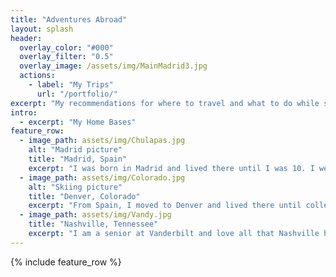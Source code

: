 ```yaml
---
title: "Adventures Abroad"
layout: splash
header:
  overlay_color: "#000"
  overlay_filter: "0.5"
  overlay_image: /assets/img/MainMadrid3.jpg
  actions:
    - label: "My Trips"
      url: "/portfolio/"
excerpt: "My recommendations for where to travel and what to do while studying abroad."
intro: 
  - excerpt: "My Home Bases"
feature_row:
  - image_path: assets/img/Chulapas.jpg
    alt: "Madrid picture"
    title: "Madrid, Spain"
    excerpt: "I was born in Madrid and lived there until I was 10. I went to a traditional, Spanish school and used to speak better Spanish than English."
  - image_path: assets/img/Colorado.jpg
    alt: "Skiing picture"
    title: "Denver, Colorado"
    excerpt: "From Spain, I moved to Denver and lived there until college. I love the mountains and skiing!"
  - image_path: assets/img/Vandy.jpg
    title: "Nashville, Tennessee"
    excerpt: "I am a senior at Vanderbilt and love all that Nashville has to offer!"
---
```


{% include feature_row %}


